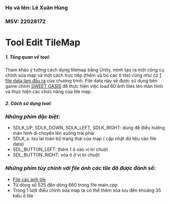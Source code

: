 ### Họ và tên: Lê Xuân Hùng
### MSV: 22028172

# Tool Edit TileMap

##### 1. Tổng quan về tool:
Tham khảo ý tưởng cách dựng tilemap bằng Unity, mình tạo ra một công cụ chỉnh sửa map và một cách trực tiếp (thêm và bỏ các ô tile) cũng như có [1 file data làm đầu ra](https://github.com/EunjungHam53/SDLTileMap_Editor/blob/main/map.dat) của chương trình. File data này sẽ được sử dụng bên game chính [SWEET OASIS](https://github.com/EunjungHam53/SweetOasis_LTNC) để thực hiện việc load 60 ảnh tiles lên màn hình và thực hiện các chức năng của tile map.

##### 2. Cách sử dụng tool:
### *Những phím đặc biệt*:
- SDLK_UP, SDLK_DOWN, SDLK_LEFT, SDLK_RIGHT: dùng để điều hướng màn hình di chuyển lên xuống trái phải
- SDLK_s: lưu lại toàn bộ trạng thái của map ( cập nhật dữ liệu vào file data)
- SDL_BUTTON_LEFT: thêm 1 ô vào vị trí chuột
- SDL_BUTTON_RIGHT: xóa ô ở vị trí chuột

### *Những phím tùy chỉnh với file ảnh các tile đã được đánh số*:
- [File các ảnh tile](https://github.com/EunjungHam53/SDLTileMap_Editor/tree/main/map2)
- Từ dòng số 525 đến dòng 660 trong file main.cpp
- Trong 1 lượt điều chỉnh sửa map ta có thể thêm xóa lưu đến khoảng 35 kiểu ô tile 
